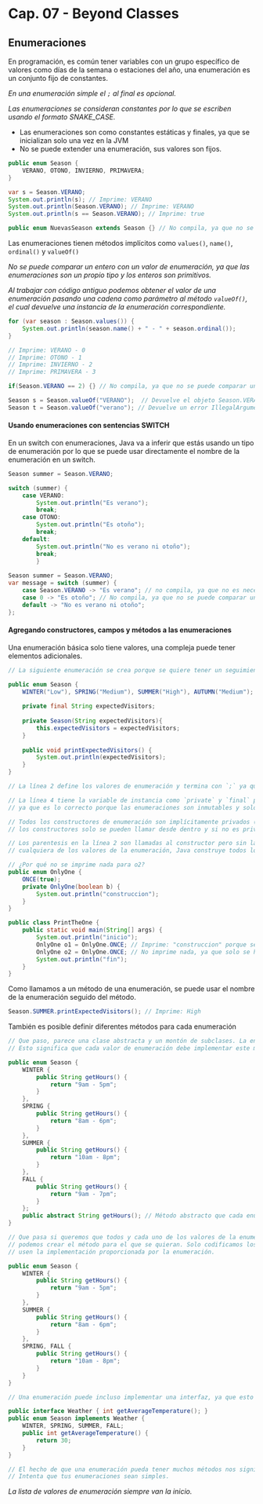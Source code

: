 # Cap. 07 - Beyond Classes

## Enumeraciones

En programación, es común tener variables con un grupo específico de valores como días de la semana o estaciones del año, una enumeración es un conjunto fijo de constantes.

_En una enumeración simple el `;` al final es opcional._

_Las enumeraciones se consideran constantes por lo que se escriben usando el formato SNAKE_CASE._

* Las enumeraciones son como constantes estáticas y finales, ya que se inicializan solo una vez en la JVM
* No se puede extender una enumeración, sus valores son fijos. 

```java
public enum Season {
    VERANO, OTONO, INVIERNO, PRIMAVERA;
}

var s = Season.VERANO;
System.out.println(s); // Imprime: VERANO
System.out.println(Season.VERANO); // Imprime: VERANO
System.out.println(s == Season.VERANO); // Imprime: true

public enum NuevasSeason extends Season {} // No compila, ya que no se puede extender una enumeración
```

Las enumeraciones tienen métodos implícitos como `values()`, `name()`, `ordinal()` y  `valueOf()`

_No se puede comparar un entero con un valor de enumeración, ya que las enumeraciones son un propio tipo y los enteros son primitivos._

_Al trabajar con código antiguo podemos obtener el valor de una enumeración pasando una cadena como parámetro al método `valueOf()`, el cual devuelve una instancia de la enumeración correspondiente._

```java
for (var season : Season.values()) {
    System.out.println(season.name() + " - " + season.ordinal());
}

// Imprime: VERANO - 0
// Imprime: OTONO - 1
// Imprime: INVIERNO - 2
// Imprime: PRIMAVERA - 3

if(Season.VERANO == 2) {} // No compila, ya que no se puede comparar un valor de enumeración con un entero

Season s = Season.valueOf("VERANO");  // Devuelve el objeto Season.VERANO
Season t = Season.valueOf("verano"); // Devuelve un error IllegalArgumentException ya que no existe un valor de enumeración "verano" en minusculas 
```

#### Usando enumeraciones con sentencias SWITCH

En un switch con enumeraciones, Java va a inferir que estás usando un tipo de enumeración por lo que se puede usar directamente el nombre de la enumeración en un switch.

```java
Season summer = Season.VERANO;

switch (summer) {
    case VERANO:
        System.out.println("Es verano");
        break;
    case OTONO:
        System.out.println("Es otoño");
        break;
    default:
        System.out.println("No es verano ni otoño");
        break;
        }
        
Season summer = Season.VERANO;
var message = switch (summer) {
    case Season.VERANO -> "Es verano"; // no compila, ya que no es necesario el nombre de la enumeración
    case 0 -> "Es otoño"; // No compila, ya que no se puede comparar un valor de enumeración con un entero
    default -> "No es verano ni otoño";
};
```

#### Agregando constructores, campos y métodos a las enumeraciones

Una enumeración básica solo tiene valores, una compleja puede tener elementos adicionales.

```java
// La siguiente enumeración se crea porque se quiere tener un seguimiento de los patrones de tráfico por estación.

public enum Season {
    WINTER("Low"), SPRING("Medium"), SUMMER("High"), AUTUMN("Medium");
    
    private final String expectedVisitors;
    
    private Season(String expectedVisitors){
        this.expectedVisitors = expectedVisitors;
    }
    
    public void printExpectedVisitors() {
        System.out.println(expectedVisitors);
    }
}

// La línea 2 define los valores de enumeración y termina con `;` ya que hay más información.

// La línea 4 tiene la variable de instancia como `private` y `final` para que la propiedad no se pueda modificar, 
// ya que es lo correcto porque las enumeraciones son inmutables y solo debe haber una en la JVM.

// Todos los constructores de enumeración son implícitamente privados (ya que no se puede extender una enumeración, 
// los constructores solo se pueden llamar desde dentro y si no es privado no se compilará).

// Los parentesis en la línea 2 son llamadas al constructor pero sin la palabra clave `new`. La primera vez que solicitamos 
// cualquiera de los valores de la enumeración, Java construye todos los valores, después simplemente devuelve los valores construidos.
```

```java
// ¿Por qué no se imprime nada para o2?
public enum OnlyOne {
    ONCE(true);
    private OnlyOne(boolean b) {
        System.out.println("construccion");
    }
}

public class PrintTheOne {
    public static void main(String[] args) {
        System.out.println("inicio");
        OnlyOne o1 = OnlyOne.ONCE; // Imprime: "construccion" porque se ejecuto el constructor de la enumeración
        OnlyOne o2 = OnlyOne.ONCE; // No imprime nada, ya que solo se hace referencia al valor ya creado y no se vuelve a ejecutar el constructor
        System.out.println("fin");
    }
}
```
Como llamamos a un método de una enumeración, se puede usar el nombre de la enumeración seguido del método.

```java
Season.SUMMER.printExpectedVisitors(); // Imprime: High
```
También es posible definir diferentes métodos para cada enumeración

```java
// Que paso, parece una clase abstracta y un montón de subclases. La enumeración tiene definido un método abstracto. 
// Esto significa que cada valor de enumeración debe implementar este método sino se tiene un error de compilación.

public enum Season {
    WINTER {
        public String getHours() {
            return "9am - 5pm";
        }
    },
    SPRING {
        public String getHours() {
            return "8am - 6pm";
        }
    },
    SUMMER {
        public String getHours() {
            return "10am - 8pm";
        }
    },
    FALL {
        public String getHours() {
            return "9am - 7pm";
        }
    };
    public abstract String getHours(); // Método abstracto que cada enumeración debe implementar
}

// Que pasa si queremos que todos y cada uno de los valores de la enumeración tengan un método, 
// podemos crear el método para el que se quieran. Solo codificamos los casos especiales y dejamos que los demás 
// usen la implementación proporcionada por la enumeración. 

public enum Season {
    WINTER {
        public String getHours() {
            return "9am - 5pm";
        }
    },
    SUMMER {
        public String getHours() {
            return "8am - 6pm";
        }
    },
    SPRING, FALL {
        public String getHours() {
            return "10am - 8pm";
        }
    }
}

// Una enumeración puede incluso implementar una interfaz, ya que esto solo requiere sobrecargar métodos abstractos.

public interface Weather { int getAverageTemperature(); }
public enum Season implements Weather {
    WINTER, SPRING, SUMMER, FALL;
    public int getAverageTemperature() {
        return 30;
    }
}

// El hecho de que una enumeración pueda tener muchos métodos nos signifiica que deba tenerlos. 
// Intenta que tus enumeraciones sean simples.
```

_La lista de valores de enumeración siempre van la inicio._

